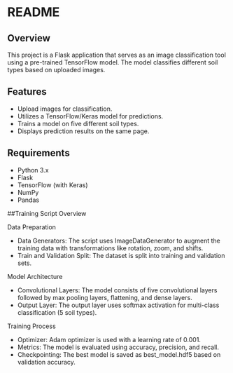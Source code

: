 # README

## Overview
This project is a Flask application that serves as an image classification tool using a pre-trained TensorFlow model. The model classifies different soil types based on uploaded images.

## Features
- Upload images for classification.
- Utilizes a TensorFlow/Keras model for predictions.
- Trains a model on five different soil types.
- Displays prediction results on the same page.

## Requirements
- Python 3.x
- Flask
- TensorFlow (with Keras)
- NumPy
- Pandas

##Training Script Overview

Data Preparation
- Data Generators: The script uses ImageDataGenerator to augment the training data with transformations like rotation, zoom, and shifts.
- Train and Validation Split: The dataset is split into training and validation sets.

Model Architecture
- Convolutional Layers: The model consists of five convolutional layers followed by max pooling layers, flattening, and dense layers.
- Output Layer: The output layer uses softmax activation for multi-class classification (5 soil types).

Training Process
- Optimizer: Adam optimizer is used with a learning rate of 0.001.
- Metrics: The model is evaluated using accuracy, precision, and recall.
- Checkpointing: The best model is saved as best_model.hdf5 based on validation accuracy.
